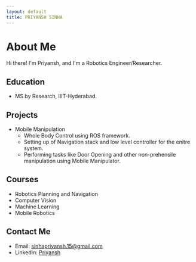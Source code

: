 ```yaml
---
layout: default
title: PRIYANSH SINHA
---
```

# About Me

  
Hi there! I'm Priyansh, and I'm a Robotics Engineer/Researcher.

## Education

- MS by Research, IIIT-Hyderabad.

## Projects


- Mobile Manipulation
    - Whole Body Control using ROS framework.
    - Setting up of Navigation stack and low level controller for the enitre system.
    - Performing tasks like Door Opening and other non-prehensile manipulation using Mobile Manipulator.

## Courses 

- Robotics Planning and Navigation
- Computer Vision
- Machine Learning
- Mobile Robotics

## Contact Me

- Email: [sinhapriyansh.15@gmail.com](mailto:sinhapriyansh.15@gmail.com)
- LinkedIn: [Priyansh](https://www.linkedin.com/in/priyansh-sinha-a4984b178/)
